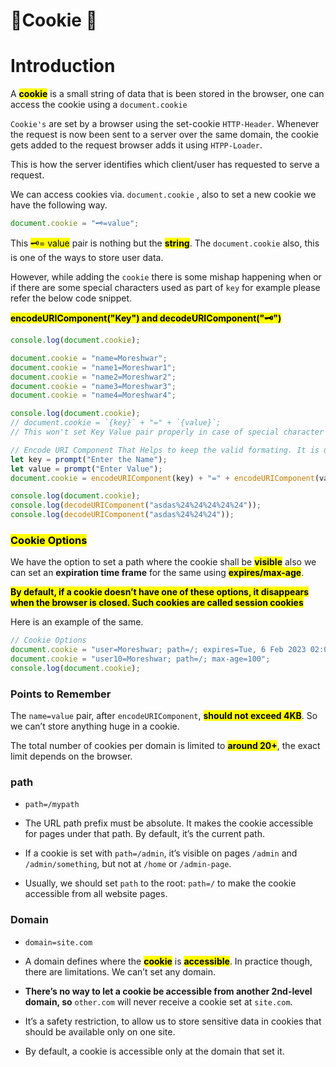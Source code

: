# 🍪Cookie 🍪

# Introduction

A **<mark>cookie</mark>** is a small string of data that is been stored in the browser, one can access the cookie using a `document.cookie`

`Cookie's` are set by a browser using the set-cookie `HTTP-Header`. Whenever the request is now been sent to a server over the same domain, the cookie gets added to the request browser adds it using `HTPP-Loader`.

This is how the server identifies which client/user has requested to serve a request.

We can access cookies via. `document.cookie` , also to set a new cookie we have the following way.

```javascript
document.cookie = "🗝=value";
```

This <mark>🗝= value</mark> pair is nothing but the **<mark>string</mark>**. The `document.cookie` also, this is one of the ways to store user data.

However, while adding the `cookie` there is some mishap happening when or if there are some special characters used as part of `key` for example please refer the below code snippet.

**<mark>encodeURIComponent("Key") and decodeURIComponent("🗝")</mark>**

```javascript
console.log(document.cookie);

document.cookie = "name=Moreshwar";
document.cookie = "name1=Moreshwar1";
document.cookie = "name2=Moreshwar2";
document.cookie = "name3=Moreshwar3";
document.cookie = "name4=Moreshwar4";

console.log(document.cookie);
// document.cookie = `{key}` + "=" + `{value}`;
// This won't set Key Value pair properly in case of special character's

// Encode URI Component That Helps to keep the valid formating. It is used like this
let key = prompt("Enter the Name");
let value = prompt("Enter Value");
document.cookie = encodeURIComponent(key) + "=" + encodeURIComponent(value);

console.log(document.cookie);
console.log(decodeURIComponent("asdas%24%24%24%24%24")); 
console.log(decodeURIComponent("asdas%24%24%24"));
```

### **<mark>Cookie Options</mark>**

We have the option to set a path where the cookie shall be **<mark>visible</mark>** also we can set an **expiration time frame** for the same using **<mark>expires/max-age</mark>**.

**<mark>By default, if a cookie doesn’t have one of these options, it disappears when the browser is closed. Such cookies are called session cookies</mark>**

Here is an example of the same.

```javascript
// Cookie Options
document.cookie = "user=Moreshwar; path=/; expires=Tue, 6 Feb 2023 02:06:00 GMT";
document.cookie = "user10=Moreshwar; path=/; max-age=100";
console.log(document.cookie);
```

### **Points to Remember**

The `name=value` pair, after `encodeURIComponent`, **<mark>should not exceed 4KB</mark>**. So we can’t store anything huge in a cookie.

The total number of cookies per domain is limited to **<mark>around 20+</mark>**, the exact limit depends on the browser.

### path

* `path=/mypath`
    
* The URL path prefix must be absolute. It makes the cookie accessible for pages under that path. By default, it’s the current path.
    
* If a cookie is set with `path=/admin`, it’s visible on pages `/admin` and `/admin/something`, but not at `/home` or `/admin-page`.
    
* Usually, we should set `path` to the root: `path=/` to make the cookie accessible from all website pages.
    

### Domain

* `domain=site.com`
    
* A domain defines where the **<mark>cookie</mark>** is **<mark>accessible</mark>**. In practice though, there are limitations. We can’t set any domain.
    
* **There’s no way to let a cookie be accessible from another 2nd-level domain, so** `other.com` will never receive a cookie set at `site.com`.
    
* It’s a safety restriction, to allow us to store sensitive data in cookies that should be available only on one site.
    
* By default, a cookie is accessible only at the domain that set it.